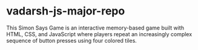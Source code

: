 # vadarsh-js-major-repo
This Simon Says Game is an interactive memory-based game built with HTML, CSS, and JavaScript where players repeat an increasingly complex sequence of button presses using four colored tiles.
